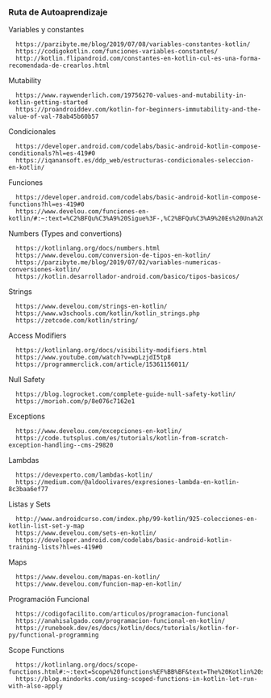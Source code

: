 ### Ruta de Autoaprendizaje

   Variables y constantes
      
      https://parzibyte.me/blog/2019/07/08/variables-constantes-kotlin/
      https://codigokotlin.com/funciones-variables-constantes/
      http://kotlin.flipandroid.com/constantes-en-kotlin-cul-es-una-forma-recomendada-de-crearlos.html

   Mutability 

      https://www.raywenderlich.com/19756270-values-and-mutability-in-kotlin-getting-started
      https://proandroiddev.com/kotlin-for-beginners-immutability-and-the-value-of-val-78ab45b60b57

   Condicionales 
   
      https://developer.android.com/codelabs/basic-android-kotlin-compose-conditionals?hl=es-419#0
      https://iqanansoft.es/ddp_web/estructuras-condicionales-seleccion-en-kotlin/
   
   Funciones 
   
      https://developer.android.com/codelabs/basic-android-kotlin-compose-functions?hl=es-419#0
      https://www.develou.com/funciones-en-kotlin/#:~:text=%C2%BFQu%C3%A9%20Sigue%3F-,%C2%BFQu%C3%A9%20Es%20Una%20Funci%C3%B3n%3F,tarea%20espec%C3%ADfica%2C%20empaquetadas%20como%20unidad.

   Numbers (Types and convertions) 
   
      https://kotlinlang.org/docs/numbers.html
      https://www.develou.com/conversion-de-tipos-en-kotlin/
      https://parzibyte.me/blog/2019/07/02/variables-numericas-conversiones-kotlin/
      https://kotlin.desarrollador-android.com/basico/tipos-basicos/
   
   Strings
      
      https://www.develou.com/strings-en-kotlin/
      https://www.w3schools.com/kotlin/kotlin_strings.php
      https://zetcode.com/kotlin/string/

   Access Modifiers 

      https://kotlinlang.org/docs/visibility-modifiers.html
      https://www.youtube.com/watch?v=wpLzjdI5tp8
      https://programmerclick.com/article/15361156011/
      
   Null Safety
   
      https://blog.logrocket.com/complete-guide-null-safety-kotlin/
      https://morioh.com/p/8e076c7162e1
      
   Exceptions 
   
      https://www.develou.com/excepciones-en-kotlin/
      https://code.tutsplus.com/es/tutorials/kotlin-from-scratch-exception-handling--cms-29820
      
   Lambdas
   
      https://devexperto.com/lambdas-kotlin/
      https://medium.com/@aldoolivares/expresiones-lambda-en-kotlin-8c3baa6ef77
      
   Listas y Sets 
   
      http://www.androidcurso.com/index.php/99-kotlin/925-colecciones-en-kotlin-list-set-y-map
      https://www.develou.com/sets-en-kotlin/
      https://developer.android.com/codelabs/basic-android-kotlin-training-lists?hl=es-419#0
      
   Maps
   
      https://www.develou.com/mapas-en-kotlin/
      https://www.develou.com/funcion-map-en-kotlin/
      
   Programación Funcional
      
      https://codigofacilito.com/articulos/programacion-funcional
      https://anahisalgado.com/programacion-funcional-en-kotlin/
      https://runebook.dev/es/docs/kotlin/docs/tutorials/kotlin-for-py/functional-programming
      
   Scope Functions
   
      https://kotlinlang.org/docs/scope-functions.html#:~:text=Scope%20functions%EF%BB%BF&text=The%20Kotlin%20standard%20library%20contains,the%20object%20without%20its%20name.
      https://blog.mindorks.com/using-scoped-functions-in-kotlin-let-run-with-also-apply

